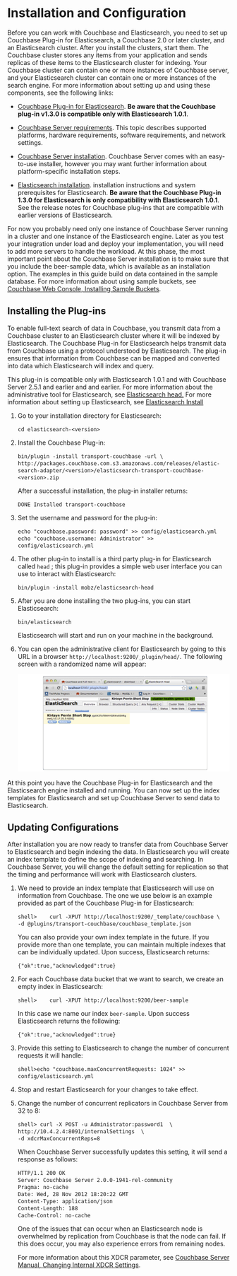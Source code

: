 # Installation and Configuration

Before you can work with Couchbase and Elasticsearch, you need to set up
Couchbase Plug-in for Elasticsearch, a Couchbase 2.0 or later cluster, and an
Elasticsearch cluster. After you install the clusters, start them. The Couchbase cluster stores any items from your application and sends replicas
of these items to the Elasticsearch cluster for indexing. Your Couchbase cluster
can contain one or more instances of Couchbase server, and your Elasticsearch
cluster can contain one or more instances of the search engine. For more
information about setting up and using these components, see the
following links:

 * [Couchbase Plug-in for
   Elasticsearch](https://github.com/couchbaselabs/elasticsearch-transport-couchbase). **Be aware that the Couchbase plug-in v1.3.0 is compatible only with Elasticsearch 1.0.1**.

 * [Couchbase Server
   requirements](http://docs.couchbase.com/couchbase-manual-2.5/cb-install/#getting-started). This topic describes supported platforms, hardware requirements, software requirements, and network settings.

 * [Couchbase Server
   installation](http://docs.couchbase.com/couchbase-manual-2.5/cb-install/). Couchbase Server comes with an easy-to-use installer, however you may want further information about platform-specific installation steps.

 * [Elasticsearch
   installation](http://www.elasticsearch.org/guide/reference/setup/installation.html).
   installation instructions and system prerequisites for Elasticsearch. **Be aware
   that the Couchbase Plug-in 1.3.0 for Elasticsearch is only compatibility
   with Elasticsearch 1.0.1**. See the release notes for Couchbase plug-ins that are compatible with earlier versions of Elasticsearch.

For now you probably need only one instance of Couchbase Server running in
a cluster and one instance of the Elasticsearch engine. Later as you test your
integration under load and deploy your implementation, you will need to add more
servers to handle the workload. At this phase, the most important point about
the Couchbase Server installation is to make sure that you include the beer-sample
data, which is available as an installation option. The examples in this guide build on data contained in the sample database. For more information about using
sample buckets, see [Couchbase Web Console, Installing Sample
Buckets](http://docs.couchbase.com/couchbase-manual-2.5/cb-admin/#installing-sample-buckets).

<a id="couchbase-elastic-plugin-install"></a>

## Installing the Plug-ins

To enable full-text search of data in Couchbase, you transmit data from a
Couchbase cluster to an Elasticsearch cluster where it will be indexed by
Elasticsearch. The Couchbase Plug-in for Elasticsearch helps transmit data from
Couchbase using a protocol understood by Elasticsearch. The plug-in ensures that
information from Couchbase can be mapped and converted into data which
Elasticsearch will index and query.

This plug-in is compatible only with Elasticsearch
1.0.1 and with Couchbase Server 2.5.1 and earlier and  and earlier. For more information about the administrative tool for
Elasticsearch, see [Elasticsearch
head.](http://mobz.github.com/elasticsearch-head/) For more information about
setting up Elasticsearch, see [Elasticsearch
Install](http://www.elasticsearch.org/guide/reference/setup/installation.html)

 1. Go to your installation directory for Elasticsearch:

     ```
     cd elasticsearch-<version>
     ```

 1. Install the Couchbase Plug-in:

     ```
     bin/plugin -install transport-couchbase -url \
     http://packages.couchbase.com.s3.amazonaws.com/releases/elastic-search-adapter/<version>/elasticsearch-transport-couchbase-<version>.zip
     ```

    After a successful installation, the plug-in installer returns:

     ```
     DONE Installed transport-couchbase
     ```

 1. Set the username and password for the plug-in:

     ```
     echo "couchbase.password: password" >> config/elasticsearch.yml
     echo "couchbase.username: Administrator" >> config/elasticsearch.yml
     ```

 1. The other plug-in to install is a third party plug-in for Elasticsearch called
    `head` ; this plug-in provides a simple web user interface you can use to
    interact with Elasticsearch:

     ```
     bin/plugin -install mobz/elasticsearch-head
     ```

 1. After you are done installing the two plug-ins, you can start Elasticsearch:

     ```
     bin/elasticsearch
     ```

    Elasticsearch will start and run on your machine in the background.

 1. You can open the administrative client for Elasticsearch by going to this URL in
    a browser `http://localhost:9200/_plugin/head/`. The following screen with a
    randomized name will appear:


    ![](images/elastic_head.png)

At this point you have the Couchbase Plug-in for Elasticsearch and the
Elasticsearch engine installed and running. You can now set up the index
templates for Elasticsearch and set up Couchbase Server to send data to
Elasticsearch.

<a id="couchbase-elastic-configurations"></a>

## Updating Configurations

After installation you are now ready to transfer data from Couchbase Server to
Elasticsearch and begin indexing the data. In Elasticsearch you will create an
index template to define the scope of indexing and searching. In Couchbase
Server, you will change the default setting for replication so that the timing
and performance will work with Elasticsearch clusters.

 1. We need to provide an index template that Elasticsearch will use on information
    from Couchbase. The one we use below is an example provided as part of the
    Couchbase Plug-in for Elasticsearch:

     ```
     shell>    curl -XPUT http://localhost:9200/_template/couchbase \
     -d @plugins/transport-couchbase/couchbase_template.json
     ```

    You can also provide your own index template in the future. If you provide more
    than one template, you can maintain multiple indexes that can be individually
    updated. Upon success, Elasticsearch returns:

     ```
     {"ok":true,"acknowledged":true}
     ```

 1. For each Couchbase data bucket that we want to search, we create an empty index
    in Elasticsearch:

     ```
     shell>    curl -XPUT http://localhost:9200/beer-sample
     ```

    In this case we name our index `beer-sample`. Upon success Elasticsearch returns
    the following:

     ```
     {"ok":true,"acknowledged":true}
     ```

 1. Provide this setting to Elasticsearch to change the number of concurrent
    requests it will handle:

     ```
     shell>echo "couchbase.maxConcurrentRequests: 1024" >> config/elasticsearch.yml
     ```

 1. Stop and restart Elasticsearch for your changes to take effect.

 1. Change the number of concurrent replicators in Couchbase Server from 32 to 8:

     ```
     shell> curl -X POST -u Administrator:password1  \
     http://10.4.2.4:8091/internalSettings  \
     -d xdcrMaxConcurrentReps=8
     ```

    When Couchbase Server successfully updates this setting, it will send a response
    as follows:

     ```
     HTTP/1.1 200 OK
     Server: Couchbase Server 2.0.0-1941-rel-community
     Pragma: no-cache
     Date: Wed, 28 Nov 2012 18:20:22 GMT
     Content-Type: application/json
     Content-Length: 188
     Cache-Control: no-cache
     ```

    One of the issues that can occur when an Elasticsearch node is overwhelmed by
    replication from Couchbase is that the node can fail. If this does occur, you
    may also experience errors from remaining nodes.

    For more information about this XDCR parameter, see [Couchbase Server Manual,
    Changing Internal XDCR
    Settings](http://docs.couchbase.com/couchbase-manual-2.5/cb-rest-api/#changing-internal-xdcr-settings).

<a id="couchbase-elastic-indexing"></a>
